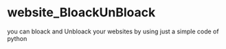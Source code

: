 # website_BloackUnBloack
you can bloack and Unbloack your websites by using just a simple code of python
